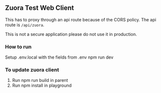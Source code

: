 ## Zuora Test Web Client

This has to proxy through an api route because of the CORS policy. The api route is `/api/zuora`.

This is not a secure application please do not use it in production.

### How to run

Setup .env.local with the fields from .env
npm run dev

### To update zuora client 
1. Run npm run build in parent
2. Run npm install in playground
